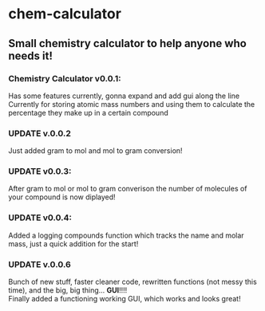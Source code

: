 # **chem-calculator**
## **Small chemistry calculator to help anyone who needs it!**
### **Chemistry Calculator v0.0.1:**
Has some features currently, gonna expand and add gui along the line
Currently for storing atomic mass numbers and using them to calculate the percentage they make up in a certain compound
### **UPDATE v.0.0.2**
Just added gram to mol and mol to gram conversion!
### **UPDATE v0.0.3:**
After gram to mol or mol to gram converison the number of molecules of your compound is now diplayed!
### **UPDATE v0.0.4:**
Added a logging compounds function which tracks the name and molar mass, just a quick addition for the start!
### **UPDATE v.0.0.6**
Bunch of new stuff, faster cleaner code, rewritten functions (not messy this time), and the big, big thing... **GUI**!!!!  
Finally added a functioning working GUI, which works and looks great!
